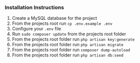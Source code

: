 
### Installation Instructions
1. Create a MySQL database for the project
2. From the projects root run `cp .env.example .env`
3. Configure your `.env` file
4. Run `sudo composer update` from the projects root folder
5. From the projects root folder run `php artisan key:generate`
6. From the projects root folder run `php artisan migrate`
7. From the projects root folder run `composer dump-autoload`
8. From the projects root folder run `php artisan db:seed`
